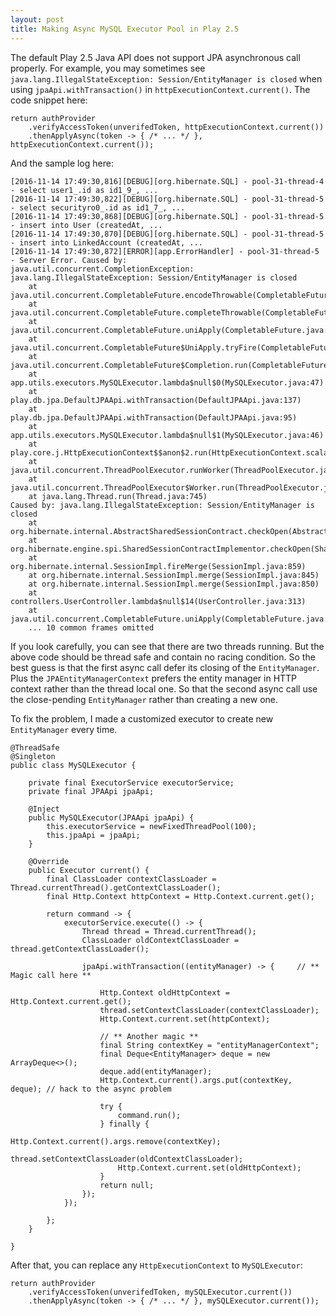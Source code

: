 ```yaml
---
layout: post
title: Making Async MySQL Executor Pool in Play 2.5
---
```


The default Play 2.5 Java API does not support JPA asynchronous call properly. For example, you may sometimes see `java.lang.IllegalStateException: Session/EntityManager is closed` when using `jpaApi.withTransaction()` in `httpExecutionContext.current()`. The code snippet here:

    return authProvider
        .verifyAccessToken(unverifedToken, httpExecutionContext.current())
        .thenApplyAsync(token -> { /* ... */ }, httpExecutionContext.current());

And the sample log here:

    [2016-11-14 17:49:30,816][DEBUG][org.hibernate.SQL] - pool-31-thread-4 - select user1_.id as id1_9_, ...
    [2016-11-14 17:49:30,822][DEBUG][org.hibernate.SQL] - pool-31-thread-5 - select securityro0_.id as id1_7_, ...
    [2016-11-14 17:49:30,868][DEBUG][org.hibernate.SQL] - pool-31-thread-5 - insert into User (createdAt, ...
    [2016-11-14 17:49:30,870][DEBUG][org.hibernate.SQL] - pool-31-thread-5 - insert into LinkedAccount (createdAt, ...
    [2016-11-14 17:49:30,872][ERROR][app.ErrorHandler] - pool-31-thread-5 - Server Error. Caused by: 
    java.util.concurrent.CompletionException: java.lang.IllegalStateException: Session/EntityManager is closed
        at java.util.concurrent.CompletableFuture.encodeThrowable(CompletableFuture.java:273)
        at java.util.concurrent.CompletableFuture.completeThrowable(CompletableFuture.java:280)
        at java.util.concurrent.CompletableFuture.uniApply(CompletableFuture.java:604)
        at java.util.concurrent.CompletableFuture$UniApply.tryFire(CompletableFuture.java:577)
        at java.util.concurrent.CompletableFuture$Completion.run(CompletableFuture.java:442)
        at app.utils.executors.MySQLExecutor.lambda$null$0(MySQLExecutor.java:47)
        at play.db.jpa.DefaultJPAApi.withTransaction(DefaultJPAApi.java:137)
        at play.db.jpa.DefaultJPAApi.withTransaction(DefaultJPAApi.java:95)
        at app.utils.executors.MySQLExecutor.lambda$null$1(MySQLExecutor.java:46)
        at play.core.j.HttpExecutionContext$$anon$2.run(HttpExecutionContext.scala:56)
        at java.util.concurrent.ThreadPoolExecutor.runWorker(ThreadPoolExecutor.java:1142)
        at java.util.concurrent.ThreadPoolExecutor$Worker.run(ThreadPoolExecutor.java:617)
        at java.lang.Thread.run(Thread.java:745)
    Caused by: java.lang.IllegalStateException: Session/EntityManager is closed
        at org.hibernate.internal.AbstractSharedSessionContract.checkOpen(AbstractSharedSessionContract.java:332)
        at org.hibernate.engine.spi.SharedSessionContractImplementor.checkOpen(SharedSessionContractImplementor.java:126)
        at org.hibernate.internal.SessionImpl.fireMerge(SessionImpl.java:859)
        at org.hibernate.internal.SessionImpl.merge(SessionImpl.java:845)
        at org.hibernate.internal.SessionImpl.merge(SessionImpl.java:850)
        at controllers.UserController.lambda$null$14(UserController.java:313)
        at java.util.concurrent.CompletableFuture.uniApply(CompletableFuture.java:602)
        ... 10 common frames omitted

If you look carefully, you can see that there are two threads running. But the above code should be thread safe and contain no racing condition. So the best guess is that the first async call defer its closing of the `EntityManager`. Plus the `JPAEntityManagerContext` prefers the entity manager in HTTP context rather than the thread local one. So that the second async call use the close-pending `EntityManager` rather than creating a new one.

To fix the problem, I made a customized executor to create new `EntityManager` every time.

    @ThreadSafe
    @Singleton
    public class MySQLExecutor {

        private final ExecutorService executorService;
        private final JPAApi jpaApi;

        @Inject
        public MySQLExecutor(JPAApi jpaApi) {
            this.executorService = newFixedThreadPool(100);
            this.jpaApi = jpaApi;
        }

        @Override
        public Executor current() {
            final ClassLoader contextClassLoader = Thread.currentThread().getContextClassLoader();
            final Http.Context httpContext = Http.Context.current.get();

            return command -> {
                executorService.execute(() -> {
                    Thread thread = Thread.currentThread();
                    ClassLoader oldContextClassLoader = thread.getContextClassLoader();

                    jpaApi.withTransaction((entityManager) -> {     // ** Magic call here **

                        Http.Context oldHttpContext = Http.Context.current.get();
                        thread.setContextClassLoader(contextClassLoader);
                        Http.Context.current.set(httpContext);

                        // ** Another magic **
                        final String contextKey = "entityManagerContext";
                        final Deque<EntityManager> deque = new ArrayDeque<>();
                        deque.add(entityManager);
                        Http.Context.current().args.put(contextKey, deque); // hack to the async problem

                        try {
                            command.run();
                        } finally {
                            Http.Context.current().args.remove(contextKey);
                            thread.setContextClassLoader(oldContextClassLoader);
                            Http.Context.current.set(oldHttpContext);
                        }
                        return null;
                    });
                });

            };
        }

    }

After that, you can replace any `HttpExecutionContext` to `MySQLExecutor`:

    return authProvider
        .verifyAccessToken(unverifedToken, mySQLExecutor.current())
        .thenApplyAsync(token -> { /* ... */ }, mySQLExecutor.current());



